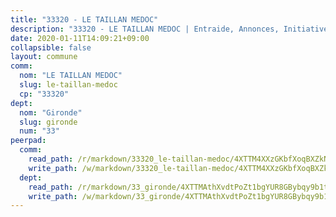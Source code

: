 ```yaml
---
title: "33320 - LE TAILLAN MEDOC"
description: "33320 - LE TAILLAN MEDOC | Entraide, Annonces, Initiatives"
date: 2020-01-11T14:09:21+09:00
collapsible: false
layout: commune
comm:
  nom: "LE TAILLAN MEDOC"
  slug: le-taillan-medoc
  cp: "33320"
dept:
  nom: "Gironde"
  slug: gironde
  num: "33"
peerpad:
  comm:
    read_path: /r/markdown/33320_le-taillan-medoc/4XTTM4XXzGKbfXoqBXZkNBBMGiVFcDDVYhSYRyB1cH8KM4UVd
    write_path: /w/markdown/33320_le-taillan-medoc/4XTTM4XXzGKbfXoqBXZkNBBMGiVFcDDVYhSYRyB1cH8KM4UVd-K3TgUXktCABzZjvhzStJteJfWERL2THFu3B9qSkxYEAL9U9v9FZLzzwm2oEqPEK6DHzCwpFUc41qnpvyXYZzdpcunWpKgf4w29HWXBbBwKvRSJEuXRutx9rB5rQY9b7mj3pVUMwV
  dept:
    read_path: /r/markdown/33_gironde/4XTTMAthXvdtPoZt1bgYUR8GBybqy9b1tLUaaKDw5iKj57LRt
    write_path: /w/markdown/33_gironde/4XTTMAthXvdtPoZt1bgYUR8GBybqy9b1tLUaaKDw5iKj57LRt-K3TgU8ogmN5s8hbKrZhkV9P1KQiFepNWXjoYRvdMTW1jt7eRXTmrjG677tN9mcUTsALjzYGgb8mvcrYPJn2Jd8cTiBmF9aZcbgdcQL1kzCPJnSf6X8tpEcGPdTr5qT6cQqEpt6oQ
---
```


